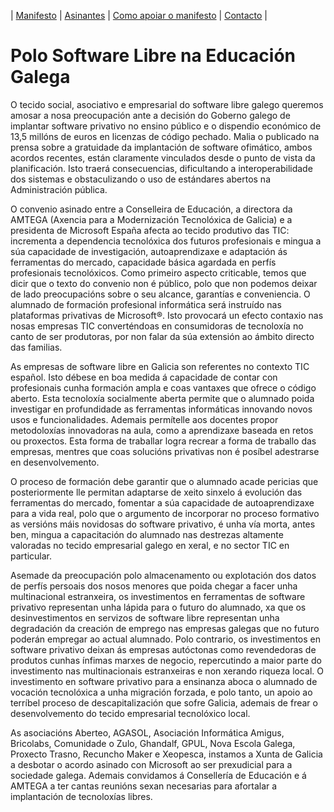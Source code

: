 

|   [Manifesto](https://polo-software-libre-na-educacion-galega.github.io/Manifesto/)	|   [Asinantes](https://polo-software-libre-na-educacion-galega.github.io/Manifesto/Asinantes)	|    [Como apoiar o manifesto](https://polo-software-libre-na-educacion-galega.github.io/Manifesto/Apoiar)	|   [Contacto](https://polo-software-libre-na-educacion-galega.github.io/Manifesto/Conctacto)	|   


# Polo Software Libre na Educación Galega


O tecido social, asociativo e empresarial do software libre galego queremos amosar a nosa preocupación ante a decisión do Goberno galego de implantar software privativo no ensino público e o dispendio económico de 13,5 millóns de euros en licenzas de código pechado. Malia o publicado na prensa sobre a gratuidade da implantación de software ofimático, ambos acordos recentes, están claramente vinculados desde o punto de vista da planificación. Isto traerá consecuencias, dificultando a interoperabilidade dos sistemas e obstaculizando o uso de estándares abertos na Administración pública.

O convenio asinado entre a Conselleira de Educación, a directora da AMTEGA (Axencia para a Modernización Tecnolóxica de Galicia) e a presidenta de Microsoft España afecta ao tecido produtivo das TIC: incrementa a dependencia tecnolóxica dos futuros profesionais e mingua a súa capacidade de investigación, autoaprendizaxe e adaptación ás ferramentas do mercado, capacidade básica agardada en perfís profesionais tecnolóxicos. Como primeiro aspecto criticable, temos que dicir que o texto do convenio non é público, polo que non podemos deixar de lado preocupacións sobre o seu alcance, garantías e conveniencia. O alumnado de formación profesional informática será instruído nas plataformas privativas de Microsoft®. Isto provocará un efecto contaxio nas nosas empresas TIC converténdoas en consumidoras de tecnoloxía no canto de ser produtoras, por non falar da súa extensión ao ámbito directo das familias.

As empresas de software libre en Galicia son referentes no contexto TIC español. Isto débese en boa medida á capacidade de contar con profesionais cunha formación ampla e coas vantaxes que ofrece o código aberto. Esta tecnoloxía socialmente aberta permite que o alumnado poida investigar en profundidade as ferramentas informáticas innovando novos usos e funcionalidades. Ademais permítelle aos docentes propor metodoloxías innovadoras na aula, como a aprendizaxe baseada en retos ou proxectos. Esta forma de traballar logra recrear a forma de traballo das empresas, mentres que coas solucións privativas non é posíbel adestrarse en desenvolvemento.

O proceso de formación debe garantir que o alumnado acade pericias que posteriormente lle permitan adaptarse de xeito sinxelo á evolución das ferramentas do mercado, fomentar a súa capacidade de autoaprendizaxe para a vida real, polo que o argumento de incorporar no proceso formativo as versións máis novidosas do software privativo, é unha vía morta, antes ben, mingua a capacitación do alumnado nas destrezas altamente valoradas no tecido empresarial galego en xeral, e no sector TIC en particular.

Asemade da preocupación polo almacenamento ou explotación dos datos de perfís persoais dos nosos menores que poida chegar a facer unha multinacional estranxeira, os investimentos en ferramentas de software privativo representan unha lápida para o futuro do alumnado, xa que os desinvestimentos en servizos de software libre representan unha degradación da creación de emprego nas empresas galegas que no futuro poderán empregar ao actual alumnado. Polo contrario, os investimentos en software privativo deixan ás empresas autóctonas como revendedoras de produtos cunhas ínfimas marxes de negocio, repercutindo a maior parte do investimento nas multinacionais estranxeiras e non xerando riqueza local. O investimento en software privativo para a ensinanza aboca o alumnado de vocación tecnolóxica a unha migración forzada, e polo tanto, un apoio ao terríbel proceso de descapitalización que sofre Galicia, ademais de frear o desenvolvemento do tecido empresarial tecnolóxico local.

As asociacións Aberteo, AGASOL, Asociación Informática Amigus, Bricolabs, Comunidade o Zulo, Ghandalf, GPUL, Nova Escola Galega, Proxecto Trasno, Recuncho Maker e Xeopesca, instamos a Xunta de Galicia a desbotar o acordo asinado con Microsoft ao ser prexudicial para a sociedade galega. Ademais convidamos á Consellería de Educación e á AMTEGA a ter cantas reunións sexan necesarias para afortalar a implantación de tecnoloxías libres.
